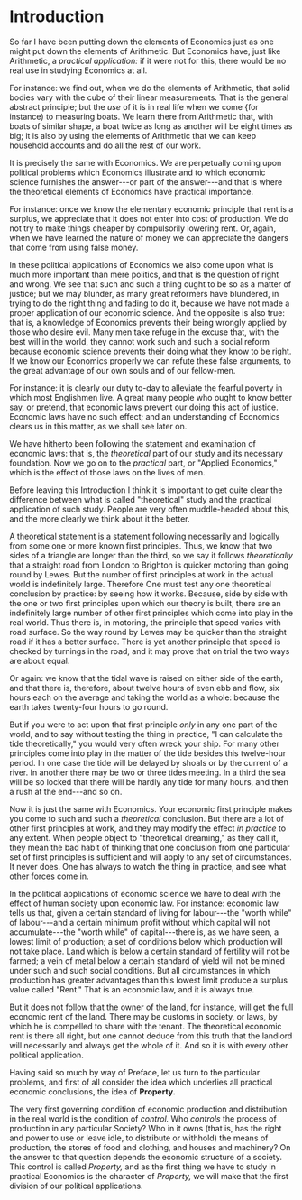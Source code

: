 # Introduction

So far I have been putting down the elements of Economics just as one might put down the elements of Arithmetic. But Economics have, just like Arithmetic, a *practical application:* if it were not for this, there would be no real use in studying Economics at all.

For instance: we find out, when we do the elements of Arithmetic, that solid bodies vary with the cube of their linear measurements. That is the general abstract principle; but the *use* of it is in real life when we come {for instance) to measuring boats. We learn there from Arithmetic that, with boats of similar shape, a boat twice as long as another will be eight times as big; it is also by using the elements of Arithmetic that we can keep household accounts and do all the rest of our work.

It is precisely the same with Economics. We are perpetually coming upon political problems which Economics illustrate and to which economic science furnishes the answer---or part of the answer---and that is where the theoretical elements of Economics have practical importance.

For instance: once we know the elementary economic principle that rent is a surplus, we appreciate that it does not enter into cost of production. We do not try to make things cheaper by compulsorily lowering rent. Or, again, when we have learned the nature of money we can appreciate the dangers that come from using false money.

In these political applications of Economics we also come upon what is much more important than mere politics, and that is the question of right and wrong. We see that such and such a thing ought to be so as a matter of justice; but we may blunder, as many great reformers have blundered, in trying to do the right thing and fading to do it, because we have not made a proper application of our economic science. And the opposite is also true: that is, a knowledge of Economics prevents their being wrongly applied by those who desire evil. Many men take refuge in the excuse that, with the best will in the world, they cannot work such and such a social reform because economic science prevents their doing what they know to be right. If we know our Economics properly we can refute these false arguments, to the great advantage of our own souls and of our fellow-men.

For instance: it is clearly our duty to-day to alleviate the fearful poverty in which most Englishmen live. A great many people who ought to know better say, or pretend, that economic laws prevent our doing this act of justice. Economic laws have no such effect; and an understanding of Economics clears us in this matter, as we shall see later on.

We have hitherto been following the statement and examination of economic laws: that is, the *theoretical* part of our study and its necessary foundation. Now we go on to the *practical* part, or "Applied Economics," which is the effect of those laws on the lives of men.

Before leaving this Introduction I think it is important to get quite clear the difference between what is called "theoretical" study and the practical application of such study. People are very often muddle-headed about this, and the more clearly we think about it the better.

A theoretical statement is a statement following necessarily and logically from some one or more known first principles. Thus, we know that two sides of a triangle are longer than the third, so we say it follows *theoretically* that a straight road from London to Brighton is quicker motoring than going round by Lewes. But the number of first principles at work in the actual world is indefinitely large. Therefore One must test any one theoretical conclusion by practice: by seeing how it works. Because, side by side with the one or two first principles upon which our theory is built, there are an indefinitely large number of other first principles which come into play in the real world. Thus there is, in motoring, the principle that speed varies with road surface. So the way round by Lewes may be quicker than the straight road if it has a better surface. There is yet another principle that speed is checked by turnings in the road, and it may prove that on trial the two ways are about equal.

Or again: we know that the tidal wave is raised on either side of the earth, and that there is, therefore, about twelve hours of even ebb and flow, six hours each on the average and taking the world as a whole: because the earth takes twenty-four hours to go round.

But if you were to act upon that first principle *only* in any one part of the world, and to say without testing the thing in practice, "I can calculate the tide theoretically," you would very often wreck your ship. For many other principles come into play in the matter of the tide besides this twelve-hour period. In one case the tide will be delayed by shoals or by the current of a river. In another there may be two or three tides meeting. In a third the sea will be so locked that there will be hardly any tide for many hours, and then a rush at the end---and so on.

Now it is just the same with Economics. Your economic first principle makes you come to such and such a *theoretical* conclusion. But there are a lot of other first principles at work, and they may modify the effect *in practice* to any extent. When people object to "theoretical dreaming," as they call it, they mean the bad habit of thinking that one conclusion from one particular set of first principles is sufficient and will apply to any set of circumstances. It never does. One has always to watch the thing in practice, and see what other forces come in.

In the political applications of economic science we have to deal with the effect of human society upon economic law. For instance: economic law tells us that, given a certain standard of living for labour---the "worth while" of labour---and a certain minimum profit without which capital will not accumulate---the "worth while" of capital---there is, as we have seen, a lowest limit of production; a set of conditions below which production will not take place. Land which is below a certain standard of fertility will not be farmed; a vein of metal below a certain standard of yield will not be mined under such and such social conditions. But all circumstances in which production has greater advantages than this lowest limit produce a surplus value called "Rent." That is an economic law, and it is always true.

But it does not follow that the owner of the land, for instance, will get the full economic rent of the land. There may be customs in society, or laws, by which he is compelled to share with the tenant. The theoretical economic rent is there all right, but one cannot deduce from this truth that the landlord will necessarily and always get the whole of it. And so it is with every other political application.

Having said so much by way of Preface, let us turn to the particular problems, and first of all consider the idea which underlies all practical economic conclusions, the idea of **Property.**

The very first governing condition of economic production and distribution in the real world is the condition of *control.* Who *controls* the process of production in any particular Society? Who in it owns (that is, has the right and power to use or leave idle, to distribute or withhold) the means of production, the stores of food and clothing, and houses and machinery? On the answer to that question depends the economic structure of a society. This control is called *Property,* and as the first thing we have to study in practical Economics is the character of *Property,* we will make that the first division of our political applications.
